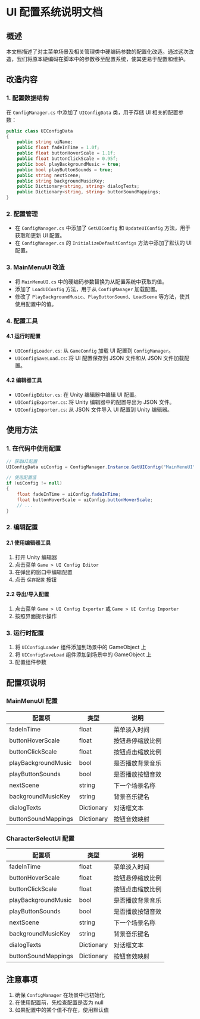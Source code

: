 # UI 配置系统说明文档

## 概述

本文档描述了对主菜单场景及相关管理类中硬编码参数的配置化改造。通过这次改造，我们将原本硬编码在脚本中的参数移至配置系统，使其更易于配置和维护。

## 改造内容

### 1. 配置数据结构

在 `ConfigManager.cs` 中添加了 `UIConfigData` 类，用于存储 UI 相关的配置参数：

```csharp
public class UIConfigData
{
    public string uiName;
    public float fadeInTime = 1.0f;
    public float buttonHoverScale = 1.1f;
    public float buttonClickScale = 0.95f;
    public bool playBackgroundMusic = true;
    public bool playButtonSounds = true;
    public string nextScene;
    public string backgroundMusicKey;
    public Dictionary<string, string> dialogTexts;
    public Dictionary<string, string> buttonSoundMappings;
}
```

### 2. 配置管理

- 在 `ConfigManager.cs` 中添加了 `GetUIConfig` 和 `UpdateUIConfig` 方法，用于获取和更新 UI 配置。
- 在 `ConfigManager.cs` 的 `InitializeDefaultConfigs` 方法中添加了默认的 UI 配置。

### 3. MainMenuUI 改造

- 将 `MainMenuUI.cs` 中的硬编码参数替换为从配置系统中获取的值。
- 添加了 `LoadUIConfig` 方法，用于从 `ConfigManager` 加载配置。
- 修改了 `PlayBackgroundMusic`、`PlayButtonSound`、`LoadScene` 等方法，使其使用配置中的值。

### 4. 配置工具

#### 4.1 运行时配置

- `UIConfigLoader.cs`: 从 `GameConfig` 加载 UI 配置到 `ConfigManager`。
- `UIConfigSaveLoad.cs`: 将 UI 配置保存到 JSON 文件和从 JSON 文件加载配置。

#### 4.2 编辑器工具

- `UIConfigEditor.cs`: 在 Unity 编辑器中编辑 UI 配置。
- `UIConfigExporter.cs`: 将 Unity 编辑器中的配置导出为 JSON 文件。
- `UIConfigImporter.cs`: 从 JSON 文件导入 UI 配置到 Unity 编辑器。

## 使用方法

### 1. 在代码中使用配置

```csharp
// 获取UI配置
UIConfigData uiConfig = ConfigManager.Instance.GetUIConfig("MainMenuUI");

// 使用配置值
if (uiConfig != null)
{
    float fadeInTime = uiConfig.fadeInTime;
    float buttonHoverScale = uiConfig.buttonHoverScale;
    // ...
}
```

### 2. 编辑配置

#### 2.1 使用编辑器工具

1. 打开 Unity 编辑器
2. 点击菜单 `Game > UI Config Editor`
3. 在弹出的窗口中编辑配置
4. 点击 `保存配置` 按钮

#### 2.2 导出/导入配置

1. 点击菜单 `Game > UI Config Exporter` 或 `Game > UI Config Importer`
2. 按照界面提示操作

### 3. 运行时配置

1. 将 `UIConfigLoader` 组件添加到场景中的 GameObject 上
2. 将 `UIConfigSaveLoad` 组件添加到场景中的 GameObject 上
3. 配置组件参数

## 配置项说明

### MainMenuUI 配置

| 配置项 | 类型 | 说明 |
| --- | --- | --- |
| fadeInTime | float | 菜单淡入时间 |
| buttonHoverScale | float | 按钮悬停缩放比例 |
| buttonClickScale | float | 按钮点击缩放比例 |
| playBackgroundMusic | bool | 是否播放背景音乐 |
| playButtonSounds | bool | 是否播放按钮音效 |
| nextScene | string | 下一个场景名称 |
| backgroundMusicKey | string | 背景音乐键名 |
| dialogTexts | Dictionary | 对话框文本 |
| buttonSoundMappings | Dictionary | 按钮音效映射 |

### CharacterSelectUI 配置

| 配置项 | 类型 | 说明 |
| --- | --- | --- |
| fadeInTime | float | 菜单淡入时间 |
| buttonHoverScale | float | 按钮悬停缩放比例 |
| buttonClickScale | float | 按钮点击缩放比例 |
| playBackgroundMusic | bool | 是否播放背景音乐 |
| playButtonSounds | bool | 是否播放按钮音效 |
| nextScene | string | 下一个场景名称 |
| backgroundMusicKey | string | 背景音乐键名 |
| dialogTexts | Dictionary | 对话框文本 |
| buttonSoundMappings | Dictionary | 按钮音效映射 |

## 注意事项

1. 确保 `ConfigManager` 在场景中已初始化
2. 在使用配置前，先检查配置是否为 null
3. 如果配置中的某个值不存在，使用默认值